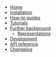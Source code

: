 <!---
Navigation specification

See https://oprypin.github.io/mkdocs-literate-nav/
-->
- [Home](index.md)
- [Installation](installation.md)
- [How-to guides](how-to-guides/index.md)
- [Tutorials](tutorials/index.md)
- [Further background](further-background/index.md)
    - [Representations](further-background/representations.py)
- [Development](development.md)
- [API reference](api/continuous_timeseries/)
- [Changelog](changelog.md)
